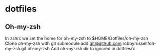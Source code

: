 # dotfiles

Oh-my-zsh
---------

In zshrc we set the home for oh-my-zsh to $HOME/Dotfiles/oh-my-zsh
Clone oh-my-zsh with git submodule add git@github.com:robbyrussell/oh-my-zsh.git oh-my-zsh
Add oh-my-zsh dir to ignored in dotfilesrc


